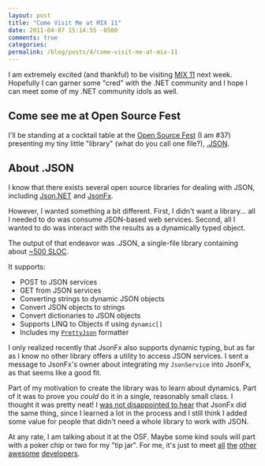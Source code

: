 ```yaml
---
layout: post
title: "Come Visit Me at MIX 11"
date: 2011-04-07 15:14:55 -0500
comments: true
categories:
permalink: /blog/posts/4/come-visit-me-at-mix-11
---
```


I am extremely excited (and thankful) to be visiting [MIX 11](http://live.visitmix.com/) next week. Hopefully I can garner some "cred" with the .NET community and I hope I can meet some of my .NET community idols as well.

## Come see me at Open Source Fest

I'll be standing at a cocktail table at the [Open Source Fest](http://live.visitmix.com/OpenSourceFest) (I am #37) presenting my tiny little "library" (what do you call one file?), [.JSON](http://github.com/kamranayub/.JSON).

## About .JSON

I know that there exists several open source libraries for dealing with JSON, including [Json.NET](http://james.newtonking.com/projects/json-net.aspx) and [JsonFx](https://github.com/jsonfx/jsonfx).

However, I wanted something a bit different. First, I didn't want a library... all I needed to do was consume JSON-based web services. Second, all I wanted to do was interact with the results as a dynamically typed object.

The output of that endeavor was .JSON, a single-file library containing about [~500 SLOC](https://github.com/kamranayub/.JSON/blob/master/DotJson.cs).

It supports:

- POST to JSON services
- GET from JSON services
- Converting strings to dynamic JSON objects
- Convert JSON objects to strings
- Convert dictionaries to JSON objects
- Supports LINQ to Objects if using `dynamic[]`
- Includes my [`PrettyJson`](/Home/PrettyJson) formatter

I only realized recently that JsonFx also supports dynamic typing, but as far as I know no other library offers a utility to access JSON services. I sent a message to JsonFx's owner about integrating my `JsonService` into JsonFx, as that seems like a good fit.

Part of my motivation to create the library was to learn about dynamics. Part of it was to prove you *could* do it in a single, reasonably small class. I thought it was pretty neat! I [was not disappointed to hear](http://www.hanselman.com/blog/NuGetPackageOfTheWeek4DeserializingJSONWithJsonNET.aspx) that JsonFx did the same thing, since I learned a lot in the process and I still think I added some value for people that didn't need a whole library to work with JSON.

At any rate, I am talking about it at the OSF. Maybe some kind souls will part with a poker chip or two for my "tip jar". For me, it's just to meet [all](http://twitter.com/eisenbergeffect) [the](http://twttier.com/bradmi) [other](http://twitter.com/gblock) [awesome](http://twitter.com/samsaffron) [developers](http://twitter.com/johnsheehan).